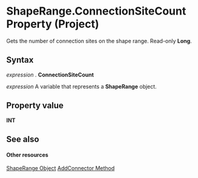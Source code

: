 
# ShapeRange.ConnectionSiteCount Property (Project)
Gets the number of connection sites on the shape range. Read-only  **Long**.

## Syntax

 _expression_ . **ConnectionSiteCount**

 _expression_ A variable that represents a **ShapeRange** object.


## Property value

 **INT**


## See also


#### Other resources


[ShapeRange Object](315031aa-4b8c-424b-26e7-ce15897beb05.md)
[AddConnector Method](bfd75cf3-f70b-8d19-bf28-94e2f4b227dd.md)
